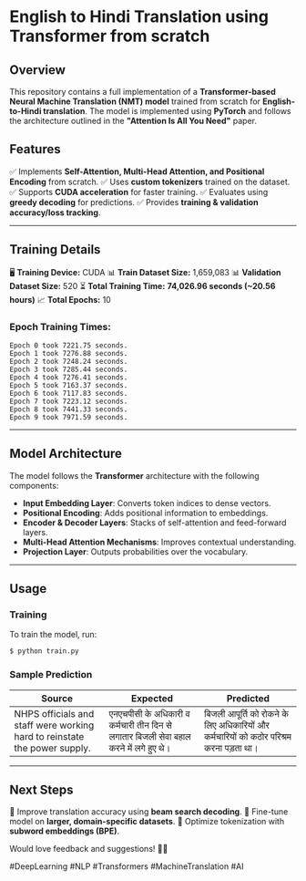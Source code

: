 # English to Hindi Translation using Transformer from scratch
 

## Overview
This repository contains a full implementation of a **Transformer-based Neural Machine Translation (NMT) model** trained from scratch for **English-to-Hindi translation**. The model is implemented using **PyTorch** and follows the architecture outlined in the **"Attention Is All You Need"** paper.

## Features
✅ Implements **Self-Attention, Multi-Head Attention, and Positional Encoding** from scratch.
✅ Uses **custom tokenizers** trained on the dataset.
✅ Supports **CUDA acceleration** for faster training.
✅ Evaluates using **greedy decoding** for predictions.
✅ Provides **training & validation accuracy/loss tracking**.

---

## Training Details
🖥️ **Training Device:** CUDA
📊 **Train Dataset Size:** 1,659,083
📊 **Validation Dataset Size:** 520
⏳ **Total Training Time:** **74,026.96 seconds (~20.56 hours)**
📈 **Total Epochs:** 10

### Epoch Training Times:
```
Epoch 0 took 7221.75 seconds.
Epoch 1 took 7276.88 seconds.
Epoch 2 took 7248.24 seconds.
Epoch 3 took 7285.44 seconds.
Epoch 4 took 7276.41 seconds.
Epoch 5 took 7163.37 seconds.
Epoch 6 took 7117.83 seconds.
Epoch 7 took 7223.12 seconds.
Epoch 8 took 7441.33 seconds.
Epoch 9 took 7971.59 seconds.
```

---

## Model Architecture
The model follows the **Transformer** architecture with the following components:
- **Input Embedding Layer**: Converts token indices to dense vectors.
- **Positional Encoding**: Adds positional information to embeddings.
- **Encoder & Decoder Layers**: Stacks of self-attention and feed-forward layers.
- **Multi-Head Attention Mechanisms**: Improves contextual understanding.
- **Projection Layer**: Outputs probabilities over the vocabulary.

---



## Usage
### Training
To train the model, run:
```bash
$ python train.py
```

### Sample Prediction
| Source | Expected | Predicted |
|--------|---------|-----------|
| NHPS officials and staff were working hard to reinstate the power supply. | एनएचपीसी के अधिकारी व कर्मचारी तीन दिन से लगातार बिजली सेवा बहाल करने में लगे हुए थे। | बिजली आपूर्ति को रोकने के लिए अधिकारियों और कर्मचारियों को कठोर परिश्रम करना पड़ता था। |

---

## Next Steps
🔹 Improve translation accuracy using **beam search decoding**.
🔹 Fine-tune model on **larger, domain-specific datasets**.
🔹 Optimize tokenization with **subword embeddings (BPE)**.


Would love feedback and suggestions! 🚀🔥

#DeepLearning #NLP #Transformers #MachineTranslation #AI
